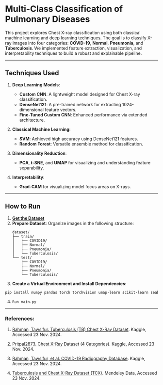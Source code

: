 # Multi-Class Classification of Pulmonary Diseases

This project explores Chest X-ray classification using both classical machine learning and deep learning techniques. The goal is to classify X-ray images into four categories: **COVID-19**, **Normal**, **Pneumonia**, and **Tuberculosis**. We implemented feature extraction, visualization, and interpretability techniques to build a robust and explainable pipeline.

---

## Techniques Used

1. **Deep Learning Models**:
   - **Custom CNN**: A lightweight model designed for Chest X-ray classification.
   - **DenseNet121**: A pre-trained network for extracting 1024-dimensional feature vectors.
   - **Fine-Tuned Custom CNN**: Enhanced performance via extended architecture.

2. **Classical Machine Learning**:
   - **SVM**: Achieved high accuracy using DenseNet121 features.
   - **Random Forest**: Versatile ensemble method for classification.

3. **Dimensionality Reduction**:
   - **PCA**, **t-SNE**, and **UMAP** for visualizing and understanding feature separability.

4. **Interpretability**:
   - **Grad-CAM** for visualizing model focus areas on X-rays.

---

## How to Run

1. **[Get the Dataset](https://outlookuga-my.sharepoint.com/:u:/g/personal/nb65306_uga_edu/EQjC4U6x-JhOuCuKh9N76ykBW7RSh8AnAREcakSN-RdAAA?e=gKDCMv)**
2. **Prepare Dataset**:
   Organize images in the following structure:
   ```plaintext
   dataset/
   ├── train/
   │   ├── COVID19/
   │   ├── Normal/
   │   ├── Pneumonia/
   │   └── Tuberculosis/
   └── test/
       ├── COVID19/
       ├── Normal/
       ├── Pneumonia/
       └── Tuberculosis/
   
3. **Create a Virtual Environment and Install Dependencies:**
  ```bash
  pip install numpy pandas torch torchvision umap-learn scikit-learn seaborn imblearn matplotlib scipy
  ```
  
4. ```Run main.py```

---
### References:
1. [Rahman, Tawsifur. Tuberculosis (TB) Chest X-Ray Dataset](https://www.kaggle.com/datasets/tawsifurrahman/tuberculosis-tb-chest-xray-dataset). Kaggle, Accessed 23 Nov. 2024.

2. [Pritpal2873. Chest X-Ray Dataset (4 Categories)](https://www.kaggle.com/datasets/pritpal2873/chest-x-ray-dataset-4-categories/data). Kaggle, Accessed 23 Nov. 2024.

3. [Rahman, Tawsifur, et al. COVID-19 Radiography Database](https://www.kaggle.com/datasets/tawsifurrahman/covid19-radiography-database?select=COVID-19_Radiography_Dataset). Kaggle, Accessed 23 Nov. 2024.

4. [Tuberculosis and Chest X-Ray Dataset (TCX)](https://data.mendeley.com/datasets/8j2g3csprk/2). Mendeley Data, Accessed 23 Nov. 2024.
